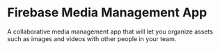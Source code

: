 # Firebase Media Management App

A collaborative media management app that will let you organize assets such as images and videos with other people in your team. 


